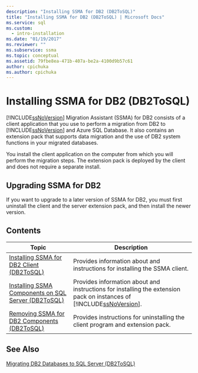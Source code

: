 ```yaml
---
description: "Installing SSMA for DB2 (DB2ToSQL)"
title: "Installing SSMA for DB2 (DB2ToSQL) | Microsoft Docs"
ms.service: sql
ms.custom:
  - intro-installation
ms.date: "01/19/2017"
ms.reviewer: ""
ms.subservice: ssma
ms.topic: conceptual
ms.assetid: 79fbe8ea-471b-407a-be2a-4100d9b57c61
author: cpichuka 
ms.author: cpichuka 
---
```

# Installing SSMA for DB2 (DB2ToSQL)
[!INCLUDE[ssNoVersion](../../includes/ssnoversion-md.md)] Migration Assistant (SSMA) for DB2 consists of a client application that you use to perform a migration from DB2 to [!INCLUDE[ssNoVersion](../../includes/ssnoversion-md.md)] and Azure SQL Database. It also contains an extension pack that supports data migration and the use of DB2 system functions in your migrated databases.  
  
You install the client application on the computer from which you will perform the migration steps. The extension pack is deployed by the client and does not require a separate install.  
  
## Upgrading SSMA for DB2  
If you want to upgrade to a later version of SSMA for DB2, you must first uninstall the client and the server extension pack, and then install the newer version.  
  
## Contents  
  
|Topic|Description|  
|---------|---------------|  
|[Installing SSMA for DB2 Client &#40;DB2ToSQL&#41;](../../ssma/db2/installing-ssma-for-db2-client-db2tosql.md)|Provides information about and instructions for installing the SSMA client.|  
|[Installing SSMA Components on SQL Server &#40;DB2ToSQL&#41;](../../ssma/db2/installing-ssma-components-on-sql-server-db2tosql.md)|Provides information about and instructions for installing the extension pack on instances of [!INCLUDE[ssNoVersion](../../includes/ssnoversion-md.md)].|  
|[Removing SSMA for DB2 Components &#40;DB2ToSQL&#41;](../../ssma/db2/removing-ssma-for-db2-components-db2tosql.md)|Provides instructions for uninstalling the client program and extension pack.|  
  
## See Also  
[Migrating DB2 Databases to SQL Server &#40;DB2ToSQL&#41;](../../ssma/db2/migrating-db2-databases-to-sql-server-db2tosql.md)  
  
